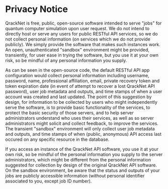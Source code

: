 # Privacy Notice

QrackNet is free, public, open-source software intended to serve "jobs" for quantum computer simulation upon user request. We do not intend to directly host or serve any users for public RESTful API services, so we do not collect personal information (on services which we do not provide publicly). We simply provide the software that makes such instances work. An open, unauthenticated "sandbox" environment might be provided, transiently, for user ease in trying the software, but you use it at your own risk, so be mindful of any personal information you supply.

As can be seen in the open-source code, the default RESTful API app configuration would collect personal information including username, password, name, professional affiliation, email, private recovery token and token expiration date (in event of attempt to recover a lost QrackNet API password), user job metadata and outputs, and time stamps of when a user account was created and last updated. The point of this suggestion by design, for information to be collected by users who might independently serve the software, is to provide basic functionality of the services, to protect the basic security of those servers, and to help server administrators understand who uses their services, as well as so server administrators might solicit and collect feedback, to improve the services. The transient "sandbox" environment will only collect user job metadata and outputs, and time stamps of when (public, anonymous) API access last occured on any specific resource in the database.

If you access an instance of the QrackNet API software, you use it at your own risk, so be mindful of the personal information you supply to the server administrators, which might be different from the personal information suggested for collection by design of the original QrackNet API software. On the sandbox environment, be aware that the status and outputs of your jobs are publicly accessible information (without personal identifier associated to you, except job ID number).
